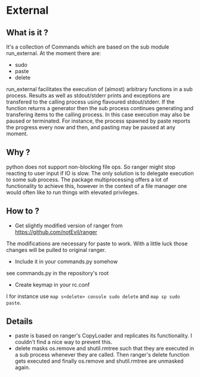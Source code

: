 # External
## What is it ?

It's a collection of Commands which are based on the sub module run_external. At the moment there are:

- sudo
- paste
- delete

run_external facilitates the execution of (almost) arbitrary functions in a sub process. Results as well as stdout/stderr prints and exceptions are transfered to the calling process using flavoured stdout/stderr. If the function returns a generator then the sub process continues generating and transfering items to the calling process. In this case execution may also be paused or terminated. For instance, the process spawned by paste reports the progress every now and then, and pasting may be paused at any moment.

## Why ?

python does not support non-blocking file ops. So ranger might stop reacting to user input if IO is slow. The only solution is to delegate execution to some sub process. The package multiprocessing offers a lot of functionality to achieve this, however in the context of a file manager one would often like to run things with elevated privileges.

## How to ?

- Get slightly modified version of ranger from https://github.com/notEvil/ranger

The modifications are necessary for paste to work. With a little luck those changes will be pulled to original ranger.
- Include it in your commands.py somehow

see commands.py in the repository's root
- Create keymap in your rc.conf

I for instance use `map s<delete> console sudo delete` and `map sp sudo paste`.

## Details

- paste is based on ranger's CopyLoader and replicates its functionality. I couldn't find a nice way to prevent this.
- delete masks os.remove and shutil.rmtree such that they are executed in a sub process whenever they are called. Then ranger's delete function gets executed and finally os.remove and shutil.rmtree are unmasked again.
